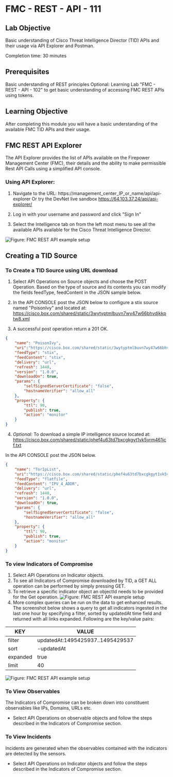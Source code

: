 # FMC - REST - API - 111

## Lab Objective

Basic understanding of Cisco Threat Intelligence Director (TID) APIs and their usage via API Explorer and Postman.  

Completion time: 30 minutes

## Prerequisites
Basic understanding of REST principles
Optional: Learning Lab "FMC - REST - API - 102" to get basic understanding of accessing FMC REST APIs using tokens.

## Learning Objective
After completing this module you will have a
basic understanding of the available FMC TID APIs and their usage.

## FMC REST API Explorer
The API Explorer provides the list of APIs available on the Firepower Management Center (FMC), their details and the ability to make permissible Rest API Calls using a simplified API console.

### Using API Explorer:
1. Navigate to the URL: https://management_center_IP_or_name/api/api-explorer Or try the DevNet live sandbox https://64.103.37.24/api/api-explorer/

2. Log in with your username and password and click "Sign In"

3. Select the Intelligence tab on from the left most menu to see all the available APIs available for the Cisco Threat Intelligence Director.

![Figure: FMC REST API example setup](/posts/files/firepower-restapi-111/assets/images/Picture1.png)

## Creating a TID Source

### To Create a TID Source using URL download
1. Select API Operations on Source objects and choose the POST Operation.
Based on the type of source and its contents you can modify the fields feedType, feedContent in the JSON sample below.

2. In the API CONSOLE post the JSON below to configure a stix source named "PoisonIvy" and located at:
https://cisco.box.com/shared/static/3wytyptmlbuvn7wy47w66bhvdjkkptw8.xml

3. A successful post operation return a 201 OK.
```JSON
{
	"name": "PoisonIvy",
	"uri":"https://cisco.box.com/shared/static/3wytyptmlbuvn7wy47w66bhvdjkkptw8.xml",
	"feedType": "stix",
	"feedContent": "stix",
	"delivery": "url",
	"refresh": 1440,
	"version": "1.0.0",
	"downloadOn": true,
	"params": {
		"selfSignedServerCertificate": "false",
		"hostnameVerifier": "allow_all"
	},
	"property": {
		"ttl": 90,
		"publish": true,
		"action": "monitor"
	}
}
```
4. *Optional:* To download a simple IP intelligence source located at:
https://cisco.box.com/shared/static/phef4u63td7bxcgkgyt1vk5vrm461jcf.txt

In the API CONSOLE post the JSON below.

```JSON
{
	"name": "TorIpList",
	"uri":"https://cisco.box.com/shared/static/phef4u63td7bxcgkgyt1vk5vrm461jcf.txt",
	"feedType": "flatfile",
	"feedContent": "IPV_4_ADDR",
	"delivery": "url",
	"refresh": 1440,
	"version": "1.0.0",
	"downloadOn": true,
	"params": {
		"selfSignedServerCertificate": "false",
		"hostnameVerifier": "allow_all"
	},
	"property": {
		"ttl": 90,
		"publish": true,
		"action": "monitor"
	}
}
```

### To view Indicators of Compromise
1. Select API Operations on Indicator objects.
2. To see all Indicators of Compromise downloaded by TID, a GET ALL operation can be performed by simply pressing GET.
3. To retrieve a specific indicator object an objectId needs to be provided for the Get operation.
![Figure: FMC REST API example setup](/posts/files/firepower-restapi-111/assets/images/Picture2.png)
4. More complex queries can be run on the data to get enhanced results.
The screenshot below shows a query to get all indicators ingested in the last one hour by specifying a filter, sorted by updatedAt time field and returned with all links expanded.
Following are the key/value pairs:

| KEY      | VALUE                            |
|----------|----------------------------------|
| filter   | updatedAt:1495425937..1495429537 |
| sort     | -updatedAt                        |
| expanded | true                             |
| limit    | 40                               |

![Figure: FMC REST API example setup](/posts/files/firepower-restapi-111/assets/images/Picture3.png)

### To View Observables

The Indicators of Compromise can be broken down into constituent observables like IPs, Domains, URLs etc.

* Select API Operations on observable objects and follow the steps described in the Indicators of Compromise section.


### To View Incidents

Incidents are generated when the observables contained with the indicators are detected by the sensors.
* Select API Operations on Indicator objects and follow the steps described in the Indicators of Compromise section.
